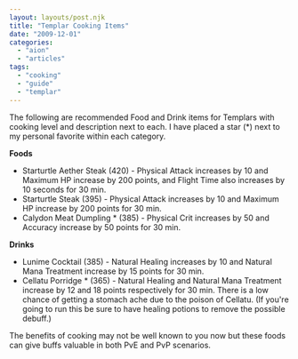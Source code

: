 ```yaml
---
layout: layouts/post.njk
title: "Templar Cooking Items"
date: "2009-12-01"
categories: 
  - "aion"
  - "articles"
tags: 
  - "cooking"
  - "guide"
  - "templar"
---
```


The following are recommended Food and Drink items for Templars with cooking level and description next to each. I have placed a star (\*) next to my personal favorite within each category.

**Foods**

- Starturtle Aether Steak (420) - Physical Attack increases by 10 and Maximum HP increase by 200 points, and Flight Time also increases by 10 seconds for 30 min.
- Starturtle Steak (395) - Physical Attack increases by 10 and Maximum HP increase by 200 points for 30 min.
- Calydon Meat Dumpling \* (385) - Physical Crit increases by 50 and Accuracy increase by 50 points for 30 min.

**Drinks**

- Lunime Cocktail (385) - Natural Healing increases by 10 and Natural Mana Treatment increase by 15 points for 30 min.
- Cellatu Porridge \* (365) - Natural Healing and Natural Mana Treatment increase by 12 and 18 points respectively for 30 min. There is a low chance of getting a stomach ache due to the poison of Cellatu. (If you're going to run this be sure to have healing potions to remove the possible debuff.)

The benefits of cooking may not be well known to you now but these foods can give buffs valuable in both PvE and PvP scenarios.
